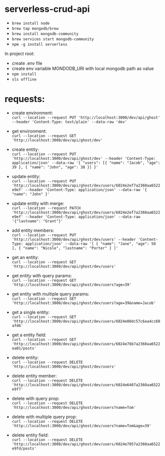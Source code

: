 # serverless-crud-api

- `brew install node`
- `brew tap mongodb/brew`
- `brew install mongodb-community`
- `brew services start mongodb-community`
- `npm -g install serverless`


In project root:

- create .env file
- create env variable MONDODB_URI with local mongodb path as value
- `npm install`
- `sls offline`

# requests:

- create environment:  
`curl --location --request PUT 'http://localhost:3000/dev/api/ghost' --header 'Content-Type: text/plain' --data-raw 'dev'`


- get environment:  
`curl --location --request GET 'http://localhost:3000/dev/api/ghost/dev'`

- create entity:  
`curl --location --request PUT 'http://localhost:3000/dev/api/ghost/dev' --header 'Content-Type: application/json' --data-raw '{
    "users": [{
      "name": "Jacob",
      "age": 39
  }, {
      "name": "John",
      "age": 38
  }]
}'`

- update entity:  
`curl --location --request PUT 'http://localhost:3000/dev/api/ghost/dev/users/6024e2ef7a2360aa6522e9ef' --header 'Content-Type: application/json' --data-raw '{
    "name": "John"
}'`

- update entity with merge:  
`curl --location --request PATCH 'http://localhost:3000/dev/api/ghost/dev/users/6024e2ef7a2360aa6522e9ef' --header 'Content-Type: application/json' --data-raw '{"lastname": "Grant"}'`

- add entity members:  
`curl --location --request PUT 'http://localhost:3000/dev/api/ghost/dev/users' --header 'Content-Type: application/json' --data-raw '[
    {
        "name": "Jane",
        "age": 50
    },
    {
        "name": "Nicole",
        "lastname": "Porter"
    }
]'`

- get an entity:  
`curl --location --request GET 'http://localhost:3000/dev/api/ghost/dev/users'`

- get entity with query params:  
`curl --location --request GET 'http://localhost:3000/dev/api/ghost/dev/users?age=39'`

- get entity with multiple query params:  
`curl --location --request GET 'http://localhost:3000/dev/api/ghost/dev/users?age=39&name=Jacob'`

- get a single entity:  
`curl --location --request GET 'http://localhost:3000/dev/api/ghost/dev/users/6024e08dc57c6aa4cc60afd6'`

- get a entity field:  
`curl --location --request GET 'http://localhost:3000/dev/api/ghost/dev/users/6024e76b7a2360aa6522ea01/posts'`

- delete entity:  
`curl --location --request DELETE 'http://localhost:3000/dev/api/ghost/dev/users'`

- delete entity member:  
`curl --location --request DELETE 'http://localhost:3000/dev/api/ghost/dev/users/6024e6407a2360aa6522e9f7'`

- delete with query prop:  
`curl --location --request DELETE 'http://localhost:3000/dev/api/ghost/dev/users?name=Tom'`

- delete with multiple query prop:  
`curl --location --request DELETE 'http://localhost:3000/dev/api/ghost/dev/users?name=Tom&age=39'`

- delete entity field:  
`curl --location --request DELETE 'http://localhost:3000/dev/api/ghost/dev/users/6024e7057a2360aa6522e9fd/posts'`
